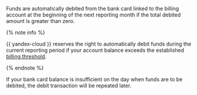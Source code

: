 Funds are automatically debited from the bank card linked to the billing account at the beginning of the next reporting month if the total debited amount is greater than zero.

{% note info %}

{{ yandex-cloud }} reserves the right to automatically debit funds during the current reporting period if your account balance exceeds the established [billing threshold](../concepts/credit-limit.md).

{% endnote %}


If your bank card balance is insufficient on the day when funds are to be debited, the debit transaction will be repeated later.
